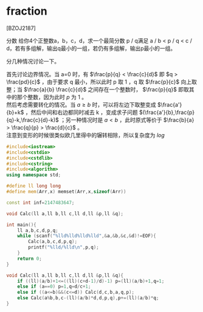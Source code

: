 # fraction
[BZOJ2187]

分数 给你4个正整数a，b，c，d，求一个最简分数 p / q满足 a / b < p / q < c / d，若有多组解，输出q最小的一组，若仍有多组解，输出p最小的一组。 

分几种情况讨论一下。

首先讨论边界情况。当 a=0 时，有 $\frac{p}{q} < \frac{c}{d}$ 即 $q > \frac{pd}{c}$ ，由于要求 q 最小，所以此时 p 取 1 ，q 取 $\frac{p}{c}$ 向上取整；当 $\frac{a}{b} \frac{c}{d}$ 之间存在一个整数时， $\frac{p}{q}$ 即取其中的那个整数，因为此时 $p$ 为 1 。  
然后考虑需要转化的情况。当 $a \ge b$ 时，可以将左边下取整变成 $\frac{a'}{b}+k$ ，然后中间和右边都同时减去 k ，变成求子问题 $(\frac{a'}{b},\frac{p}{q}-k,\frac{c}{d}-k)$ ；另一种情况时是 $a<b$ ，此时原式等价于 $\frac{b}{a} > \frac{q}{p} > \frac{d}{c}$ 。  
注意到变形的时候很类似欧几里得中的辗转相除，所以复杂度为 $log$

```cpp
#include<iostream>
#include<cstdio>
#include<cstdlib>
#include<cstring>
#include<algorithm>
using namespace std;

#define ll long long
#define mem(Arr,x) memset(Arr,x,sizeof(Arr))

const int inf=2147483647;

void Calc(ll a,ll b,ll c,ll d,ll &p,ll &q);

int main(){
	ll a,b,c,d,p,q;
	while (scanf("%lld%lld%lld%lld",&a,&b,&c,&d)!=EOF){
		Calc(a,b,c,d,p,q);
		printf("%lld/%lld\n",p,q);
	}
	return 0;
}

void Calc(ll a,ll b,ll c,ll d,ll &p,ll &q){
	if ((ll)(a/b)+1<=((ll)(c+d-1)/d)-1) p=(ll)(a/b)+1,q=1;
	else if (a==0) p=1,q=d/c+1;
	else if ((a<=b)&&(c<=d)) Calc(d,c,b,a,q,p);
	else Calc(a%b,b,c-(ll)(a/b)*d,d,p,q),p+=(ll)(a/b)*q;
}
```